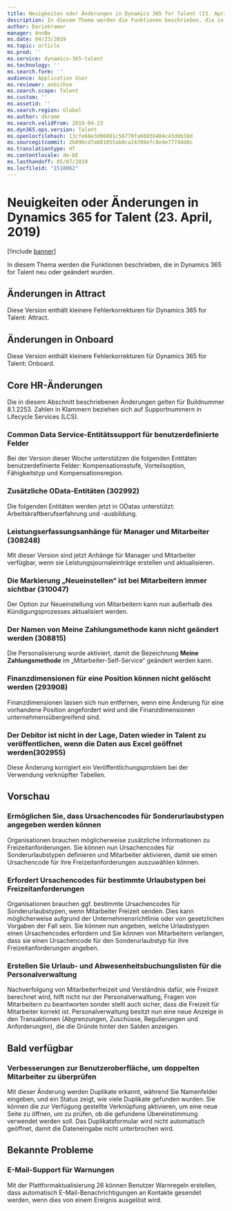 ```yaml
---
title: Neuigkeiten oder Änderungen in Dynamics 365 for Talent (23. April, 2019)
description: In diesem Thema werden die Funktionen beschrieben, die in Microsoft Dynamics 365 for Talent entweder neu oder geändert sind.
author: Darinkramer
manager: AnnBe
ms.date: 04/23/2019
ms.topic: article
ms.prod: ''
ms.service: dynamics-365-talent
ms.technology: ''
ms.search.form: ''
audience: Application User
ms.reviewer: anbichse
ms.search.scope: Talent
ms.custom: ''
ms.assetid: ''
ms.search.region: Global
ms.author: dkrame
ms.search.validFrom: 2019-04-23
ms.dyn365.ops.version: Talent
ms.openlocfilehash: 13cfe68e3d06001c56770fa60838404c43d0b38d
ms.sourcegitcommit: 2b890cd7a801055ab0ca24398efc8e4e777d4d8c
ms.translationtype: HT
ms.contentlocale: de-DE
ms.lasthandoff: 05/07/2019
ms.locfileid: "1518062"
---
```

# <a name="whats-new-or-changed-in-dynamics-365-for-talent-april-23-2019"></a>Neuigkeiten oder Änderungen in Dynamics 365 for Talent (23. April, 2019)

[!include [banner](includes/banner.md)]

In diesem Thema werden die Funktionen beschrieben, die in Dynamics 365 for Talent neu oder geändert wurden.

## <a name="changes-in-attract"></a>Änderungen in Attract
Diese Version enthält kleinere Fehlerkorrekturen für Dynamics 365 for Talent: Attract.

## <a name="changes-in-onboard"></a>Änderungen in Onboard
Diese Version enthält kleinere Fehlerkorrekturen für Dynamics 365 for Talent: Onboard.

## <a name="changes-in-core-hr"></a>Core HR-Änderungen
Die in diesem Abschnitt beschriebenen Änderungen gelten für Buildnummer 8.1.2253. Zahlen in Klammern beziehen sich auf Supportnummern in Lifecycle Services (LCS).

### <a name="common-data-service-entity-support-for-custom-fields"></a>Common Data Service-Entitätssupport für benutzerdefinierte Felder
Bei der Version dieser Woche unterstützen die folgenden Entitäten benutzerdefinierte Felder: Kompensationsstufe, Vorteilsoption, Fähigkeitstyp und Kompensationsregion.

### <a name="additional-odata-entities-302992"></a>Zusätzliche OData-Entitäten (302992)
Die folgenden Entitäten werden jetzt in ODatas unterstützt: Arbeitskraftberufserfahrung und -ausbildung.
   
### <a name="performance-journal-attachments-for-nanagers-and-employees-308248"></a>Leistungserfassungsanhänge für Manager und Mitarbeiter (308248)
Mit dieser Version sind jetzt Anhänge für Manager und Mitarbeiter verfügbar, wenn sie Leistungsjournaleinträge erstellen und aktualisieren.

### <a name="employee-rehire-flag-always-available-310047"></a>Die Markierung „Neueinstellen“ ist bei Mitarbeitern immer sichtbar (310047)
Der Option zur Neueinstellung von Mitarbeitern kann nun außerhalb des Kündigungsprozesses aktualisiert werden. 

### <a name="cannot-change-the-name-of-my-payment-method-308815"></a>Der Namen von **Meine Zahlungsmethode** kann nicht geändert werden (308815)
Die Personalisierung wurde aktiviert, damit die Bezeichnung **Meine Zahlungsmethode** im „Mitarbeiter-Self-Service“ geändert werden kann.

### <a name="financial-dimensions-against-a-position-cant-be-deleted-293908"></a>Finanzdimensionen für eine Position können nicht gelöscht werden (293908)
Finanzdimensionen lassen sich nun entfernen, wenn eine Änderung für eine vorhandene Position angefordert wird und die Finanzdimensionen unternehmensübergreifend sind. 

### <a name="customer-is-unable-to-publish-back-data-into-talent-when-opening-the-data-from-excel-302955"></a>Der Debitor ist nicht in der Lage, Daten wieder in Talent zu veröffentlichen, wenn die Daten aus Excel geöffnet werden(302955)
Diese Änderung korrigiert ein Veröffentlichungsproblem bei der Verwendung verknüpfter Tabellen.

## <a name="in-preview"></a>Vorschau

### <a name="allow-reason-codes-to-be-specified-on-leave-types"></a>Ermöglichen Sie, dass Ursachencodes für Sonderurlaubstypen angegeben werden können
Organisationen brauchen möglicherweise zusätzliche Informationen zu Freizeitanforderungen. Sie können nun Ursachencodes für Sonderurlaubstypen definieren und Mitarbeiter aktivieren, damit sie einen Ursachencode für ihre Freizeitanforderungen auszuwählen können.

### <a name="require-reason-codes-for-certain-leave-types-on-time-off-requests"></a>Erfordert Ursachencodes für bestimmte Urlaubstypen bei Freizeitanforderungen
Organisationen brauchen ggf. bestimmte Ursachencodes für Sonderurlaubstypen, wenn Mitarbeiter Freizeit senden. Dies kann möglicherweise aufgrund der Unternehmensrichtlinie oder von gesetzlichen Vorgaben der Fall sein. Sie können nun angeben, welche Urlaubstypen einen Ursachencodes erfordern und Sie können von Mitarbeitern verlangen, dass sie einen Ursachencode für den Sonderurlaubstyp für ihre Freizeitanforderungen angeben.

### <a name="provide-leave-and-absence-transaction-list-for-hr"></a>Erstellen Sie Urlaub- und Abwesenheitsbuchungslisten für die Personalverwaltung
Nachverfolgung von Mitarbeiterfreizeit und Verständnis dafür, wie Freizeit berechnet wird, hilft nicht nur der Personalverwaltung, Fragen von Mitarbeitern zu beantworten sonder stellt auch sicher, dass die Freizeit für Mitarbeiter korrekt ist. Personalverwaltung besitzt nun eine neue Anzeige in den Transaktionen (Abgrenzungen, Zuschüsse, Regulierungen und Anforderungen), die die Gründe hinter den Salden anzeigen.

## <a name="coming-soon"></a>Bald verfügbar

### <a name="improvements-to-the-user-interface-for-duplicate-employee-check"></a>Verbesserungen zur Benutzeroberfläche, um doppelten Mitarbeiter zu überprüfen
Mit dieser Änderung werden Duplikate erkannt, während Sie Namenfelder eingeben, und ein Status zeigt, wie viele Duplikate gefunden wurden. Sie können die zur Verfügung gestellte Verknüpfung aktivieren, um eine neue Seite zu öffnen, um zu prüfen, ob die gefundene Übereinstimmung verwendet werden soll. Das Duplikatsformular wird nicht automatisch geöffnet, damit die Dateneingabe nicht unterbrochen wird.
## <a name="known-issues"></a>Bekannte Probleme

### <a name="email-support-for-alerts"></a>E-Mail-Support für Warnungen
Mit der Plattformaktualisierung 26 können Benutzer Warnregeln erstellen, dass automatisch E-Mail-Benachrichtigungen an Kontakte gesendet werden, wenn dies von einem Ereignis ausgelöst wird.
